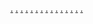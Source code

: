 <a href="https://newsallshare.com/1.htm">.</a>
<a href="https://newsallshare.com/2.htm">.</a>
<a href="https://newsallshare.com/3.htm">.</a>
<a href="https://newsallshare.com/4.htm">.</a>
<a href="https://newsallshare.com/5.htm">.</a>
<a href="https://newsallshare.com/6.htm">.</a>
<a href="https://newsallshare.com/7.htm">.</a>
<a href="https://newsallshare.com/8.htm">.</a>
<a href="https://newsallshare.com/9.htm">.</a>
<a href="https://newsallshare.com/10.htm">.</a>
<a href="https://newsallshare.com/11htm">.</a>
<a href="https://newsallshare.com/12.htm">.</a>
<a href="https://newsallshare.com/13.htm">.</a>
<a href="https://newsallshare.com/14.htm">.</a>
<a href="https://newsallshare.com/15.htm">.</a>
